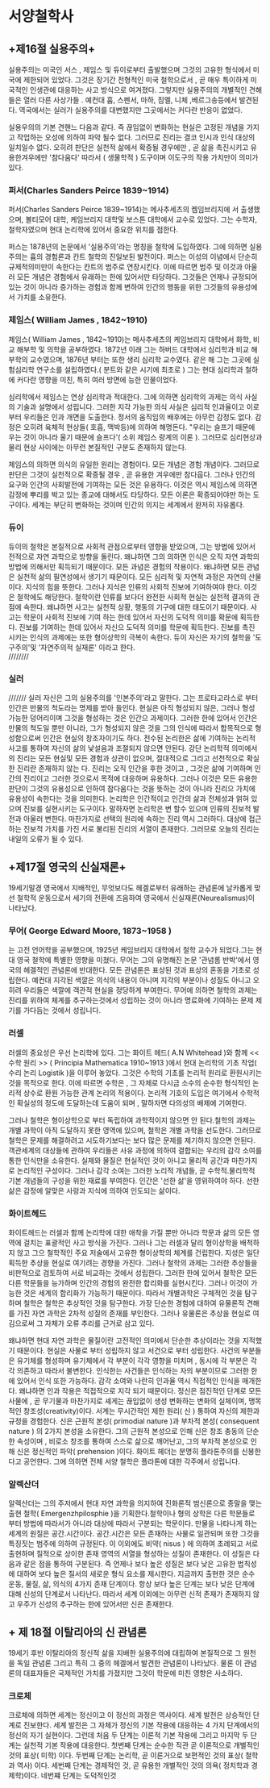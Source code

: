﻿서양철학사
==========

## +제16절 실용주의+
실용주의는 미국인 서스 , 제임스 및 듀이로부터 출발했으며 그것의 고유한 형식에서 미국에 제한되어 있었다.
그것은 장기간 전형적인 미국 철학으로서 , 곧 매우 특이하게 미국적인 인생관에 대응하는 사고 방식으로 여겨졌다.
그렇지만 실용주의의 개별적인 견해들은 열러 다른 사상가들 . 예컨대 흄, 스펜서, 마하, 짐멜, 니체 ,베르그송등에서 발견된다.
역국에서는 실러가 실용주의를 대변했지만 그곳에서는 커다란 반응이 없었다. 

실용우의의 기본 견핸느 다음과 같다. 즉 끊임없이 변화하는 현실은 고정된 개념을 가지고 작업하는 오성에 의하여 파악 될수 없다.
그러므로 진리는 결코 인시과 인식 대상의 일치일수 없다. 오히려 판단은 실천적 삶에서 확증될 경우에만 , 곧 삶을 촉진시키고 유용한겨우에만
'참다움다' 따라서 ( 생물학적 ) 도구이며  이도구의 작용 가치만이 의미가 있다. 

### 퍼서(Charles Sanders Peirce 1839~1914)
퍼서(Charles Sanders Peirce 1839~1914)는 메사추세츠의 켐임브리지에 서 출생했으며, 볼티모어 대학, 케임브리지 대학및 보스튼 대학에서 
교수로 있었다. 그는 수학자, 철학자였으며 현대 논리학에 있어서 중요한 위치를 점한다. 

퍼스는 1878년의 논문에서 '실용주의'라는 명칭을 철학에 도입하였다. 그에 의하면 실용주의는 흄의 경험론과 칸트 철학의 진일보된 발전이다.
퍼스는 이성의 이념에서 단순히 규제적의미만이 속한다는 칸트의 범주로 연장시킨다. 이에 따르면 범주 및 이것과 아울러 모든 개념은 경험에서 유래하는 한에
있어서만 타당하다. 그것들은 언제나 규정되어 있는 것이 아니라 증가하는 경험과 함께 변하여 인간의 행동을 위한 그것들의 유용성에서 가치를 소유한다.

### 제임스( William James , 1842~1910)

제임스( William James , 1842~1910)는 메사추세츠의 케임브리지 대학에서 화학, 비교 해부학 및 의학을 공부하였다. 1872년 이래 그는 하버드 대학에서 심리학과
비교 해부학의 교수였으며, 1876년 부터는 또한 생리 심리학 교수였다. 같은 해 그는 그곳에 실험심리학 연구소를 설립하였다.( 분트와 같은
시기에 최초로 ) 그는 현대 심리학과 철하에 커다란 영향을 미친, 특히 여러 방면에 능한 인물이었다.

심리학에서 제임스는 연상 심리학과 적대한다. 그에 의하면 심리학의 과제는 의식 사실의 기술과 설명에서 성립니다. 그러한 지각 가능한 의식
사실은 심리적 인과율이고 이로부터 우리들은 인과 개면을 도출한다. 정서의 움직임의 배후에는 아무런 감정도 없다.
감정은 오히려 육체적 현상들( 호흡, 맥박등)에 의하여 해명돈다. "우리는 슬프기 때문에 우는 것이 아니라 울기 때문에 슬프다'( 소위 제임스 
랑계의 이론 ). 그러므로 심리현상과 물리 현상 사이에는 아무런 본질적인 구분도 존재하지 않는다.

제임스의 의하면 의식의 유일한 원리는 경험이다. 모든 개념은 경험 개념이다. 그러므로 판단은 그것이 실천적으로 확증될 경우 , 곧 유용한 겨우에만 참다웁다.
그러나 인간의 요구와 인간의 사회발전에 기여하는 모든 것은 유용하다. 이것은 역시 제임스에 의하면 감정에 뿌리를 박고 있는 종교에 
대해서도 타당하다. 모든 이론은 확증되어야만 하는 도구이다. 세계는 부단히 변화하는 것이며 인간의 의지는 세계에서 완저히 자유롭다.

### 듀이

듀이의 철학은 본질적으로 사회적 관점으로부터 영향을 받았으며, 그는 방법에 있어서 전적으로 자연 과학으로 방향을 돌린다. 왜냐하면 그의 의하면 인식은 오직 자연 과학의 방법에
의해서만 획득되기 때문이다. 모든 과념은 경험의 작용이다. 왜냐하면 모든 관념은 실천적 삶의 필연성에서 생기기 때문이다. 모든 심리적 및 자연적 과정은 자연의 산물이다. 지식의 힘을 뜻한다. 
그러나 지식은 인류의 사회적 진보에 기여하여야 한다. 이것은 철학에도 해당한다. 철학이란 인류를 보다더 완전한 사회적 현실는 실천적 결과의 관점에 속한다.
왜냐하면 사고는 실천적 상황, 행동의 기구에 대한 태도이기 때문이다. 사고는 학문이 사회적 진보에 기여 하는 한데 있어서 자신의 도덕적 의미를 확문에 획득한다. 진보를 기여하는
한데 있어서 자신으 도덕적 의미를 학문에 획득한다. 진보를 촉진 시키는 인식의 과제에는 또한 형이상학의 극복이 속한다. 듀이 자신은 자기의 철학을 '도구주의'및 '자연주의적 실재론'
이라고 한다.  
//////// 
### 실러
/////// 
실러 자신은 그의 실용주의를 '인본주의'라고 말한다. 그는 프로타고라스로 부터 인간은 만물의 척도라는 명제를 받아 들인다. 현실은 아직 형성되지 않은, 그러나 형성 가능한 덩어리이며
그것을 형성하는 것은 인간으 과제이다. 그러한 한에 있어서 인간은 만물의 척도일 뿐만 아니라, 그가 형성되지 않은 것을 그의 인식에 따라서 합목적으로 형성함으로써 인간은 현실의
창조자이기도 하다. 전수된 논리한은 삶에 기여하는 논리적 사고를 통하여 자신의 삶의 낯설음과 조절되지 않으면 안된다. 강단 논리학적 의미에서의 진리는 모든 현실및 모든 경험과
상관이 없으며, 절대적으로 그리고 선천적으로 확실한 진리란 존재하지 않는 다. 
진리는 오직 인간을 후한 것이고 , 그것은 삶에 기여하며 인간의 진리이고 그러한 것으로서 목적에 대응하며 유용하다. 그러나 이것은 모든 유용한 판단이 그것의 유용성으로 인하여 
참다움다는 것을 뜻하는 것이 아니라 진리으 가치에 유용성이 속한다는 것을 의미한다. 논리학은 인간적이고 인간의 삶과 전체성과 얽혀 있으며 진보를 실현시키는 도구이다. 말하자면
논리학은 변 할수 있으며 인류의 진보적 발전과 아울러 변한다. 
마찬가지로 선택의 원리에 속하는 진리 역시 그러하다. 대상에 접근하는 진보적 가치를 가진 서로 불리된 진리의 서열이 존재한다. 그러므로 오늘의 진리는 내일의 오류가 될 수 있다.

## +제17절 영국의 신실재론+

19세기말경 영국에서 지배적인, 무엇보다도 헤겔로부터 유래하는 관념론에 날카롭게 맞선 철학적 운동으로서 세기의 전환에 즈음하여 영국에서 신실재론(Neurealismus)이 나타났다.

### 무어( George Edward Moore, 1873~1958 )

는 고전 언어학을 공부했으며, 1925년 케임브리지 대학에서 철학 교수가 되었다.그는 현대 영국 철학에 특별한 영향을 미쳤다.
무어는 그의 유명해진 논문 '관념롬 반박'에서 영국의 헤겔적인 관념론에 반대한다. 모든 관념론은 표상된 것과 표상의 혼동을 기초로 성립한다. 예컨대 지각된 색깔은 의식의 내용이 
아니며 지각의 부분이나 성질도 아니고 오히려 우리들은 색깔에 객관적 현실을 정당하게 부여한다. 무어에 의하면 철학의 과제는 진리를 위하여 체계를 추구하는것에서 성립하는 것이
아니라 명료화에 기여하는 문제 제기를 가다듬는 것에서 성립니다. 

### 러셀

러셀의 중요성은 우선 논리학에 있다. 그는 화이트 헤드( A.N Whitehead )와 함께 << 수학 원리 >> ( Principia Mathematica 1910~1913 )에서 현대 논리학의 기초 작업( 수리 논리
Logistik )을 이루어 놓았다. 그것은 수학의 기초를 논리적 원리로 환원시키는 것을 목적으로 한다. 이에 따르면 수학은 , 그 자체로 다시금 소수의 순수한 형식적인 논리적 상수로
환원 가능한 관계 논리의 적용이다. 논리적 기호의 도입은 여기에서 수학적인 확실성의 정도에 도달하는데 도움이 되며 , 말하자면 다의성의 배제에 기여한다.

그러나 철학은 형이상학으로 부터 독립하여 과학적이지 않으면 안 된다.철학의 과제는 개별 과학이 아직 도달하지 못한 영역에 있으며, 철학은 개별 과학을 선도한다. 그러므로 철학은
문제를 해결하려고 시도하기보다는 보다 많은 문제를 제기하지 않으면 안된다. 객관세계의 대상들에 관하여 우리들은 사유 과정에 의하여 결합되는 우리의 감각 소여를 통한 인식만을 
소유한다. 실제와 물질은 현실적인 것이 아니고 물리적 공간과 마찬가지로 논리적인 구성이다. 그러나 감각 소여는 그러한 노리적 개념들, 곧 수학적.물리학적 기본 개념들의 구성을 
위한 재료를 부여한다. 
인간은 '선한 삶'을 영위하여야 하다. 선한 삶은 감정에 알맞은 사랑과 지식에 의하여 인도되는 삶이다.

### 화이트헤드

화이트헤드는 러셀과 함께 논리학에 대한 애착을 가질 뿐만 아니라 학문과 삶의 모든 영역에 걸치는 표괄적인 사고 방식을 가진다. 그러나 그는 러셀과 달리 형이상학을 배척하지 않고 
그으 철학적인 주요 저술에서 고유한 형이상학의 체계를 건립한다. 
지성은 일단 획득한 추상을 현실로 여기려는 경향을 가진다. 그러나 철학의 과제는 그러한 추상들을 비판적으로 검토하여 서로 비교하는 것에서 성립한다. 그러한 한에 있어서 철학은
모든 다른 학문들을 능가하며 인간의 경험의 완전한 합리화를 실현시킨다. 그러나 이것이 가능한 것은  세계의 합리화가 가능하기 때문이다. 따라서 개별과학은 구체적인 것을 탐구하며
철학은  철학은 추상적인 것을 탐구한다. 가장 단순한 경험에 대하여 유물론적 견해를 가진 자연 과학은 2차적 성질의 존재를 부인한다. 그러나 유물론은 추상을 현실로 여김으로써 그 
자체가 오류 추리를 근거로 삼고 있다. 

왜냐하면 현대 자연 과학은 물질이란 고전적인 의미에서 단순한 추상이라는 것을 지적했기 때문이다. 현실은 사물로 부터 성립하지 않고 서건으로 부터 성립한다. 사건의 부분들은 
유기체를 형성하며 유기체에서 각 부분이 각각 영향을 미치며 , 동시에 각 부분은 각각 의존하고  따라서 불변한다. 인식한는 사건들은 인식하는 자의 부분이므로 그러한 한에 있어서
인식 또한 가능하다. 감각 소여와 나란히 인과율 역시 직접적인 인식을 매개한다. 왜냐하면 인과 작용은 적접적으로 지각 되기 때문이다. 정신은 점진적인 단계로 모든 사물에 ,
곧 무기물과 마찬가지로 셰게는 끊입없이 생성 변화하는 변화의 실체이며, 맹목적인 창조성(creativity)이다. 서계는 무시간적인 제한 원리( 신 ) 통하여 자신의 제한과 규정을 경험한다.
신은 근원적 본성(  primodial nature )과 부차적 본성( consequent nature ) 의 2가지 본성을 소유한다. 그의 근원적 본성으로 인해 신은 창조 충동의 단순한 속성이며 , 비로소 
창조를 통하여 스스로 삶으로 깨어난고, 그의 부차적 본성으로 인해 신은 정신적인 파악( prehension )이다. 
화이트 헤더는 분명히 플라톤주의를 신봉한다고 공언한다. 그에 의하면 전체 서양 철학은 플라톤에 대한 각주에서 성립니다. 

### 알렉산더 
알렉산더는 그의 주저에서 현대 자연 과학을 의지하여 진화론적 범신론으로 종말을 맺는 출현 철학( Emergenzhpilosphie )을 기획한다.철학이나 형의 상학은 다른 학문들로 부터 방법에
따라서가 아니라 대상에 따라서 구분되는 학문이다. 만물을 나타나게 하는 세계의 원질은 공간.시간이다. 공간.시간은 모든 존재하는 사물로 일관되며 또한 그것을 특징짓는 범주에 의하여
규정된다. 이 이외에도 비약( nisus ) 에 의하여 초례되고 서로 출현하며 질적으로 상이한 존재 영역의 서열을 형성하는 성질이 존재한다. 이 성질은 다음과 같은 점을 통하여 구분된다. 즉
언제나 보다 높은 성질은 보다 낮은 고유한 법칙성에 대하여 보다 높은 질서의 새로운 형식 요소를 제시한다. 지금까지 출현한 것은 순수 운동, 물질, 삶, 의식의 4가지 존재 단계이다.
항상 보다 높은 단계는 보다 낮은 단계에 대해 신성의 단계로서 나타난다. 따라서 세계 이외에는 아무런 신적 존재가 존재하지 않고 우주가 신성의 추구하는 한에 있어서만 신은 존재한다.

## + 제 18절 이탈리아의 신 관념론  

19세기 후반 이탈리아의 정신적 삶을 지배한 실용주의에 대립하여 본질적으로 그 원천을 독일 관념론 그리고 특히 그 중의 헤겔에서 발견한 관념론이 나타났다. 물론 이 관념론의 대표자들은
국제적인 가치를 가졌지만 그것이 학문에 미친 영향은 사소하다. 

### 크로체 
크로체에 의하면 세계는 정신이고 이 정신의 과정은 역사이다.  세계 발전은 상승적인 단계로 진보한다. 세계 발전은 그 자체가 정신의 기본 작용에 대응하는 4 가지 단계에서의 정신의
자기 실현이다. 그런데 처음 두 단계는 이론적 기본 작용에  그리고 마지막 두 단계는 실천적 기본 작용에 대응한다. 첫번째 단계는 순수한 직관 곧 이론적으로 개별적인 것의 표상( 미학) 이다.
두번째 단계는 논리학, 곧 이론거으로 보편적인 것의 표상( 철학과 역사) 이다. 세번째 단계는 경제적인 것, 곧 유용한 개별적인 것의 의욕( 정치학과 경제학)이다. 네번쨰 단계는 도덕적인것

